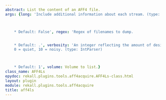 ```yaml
---
abstract: List the content of an AFF4 file.
args: {long: 'Include additional information about each stream. (type: Boolean)



    * Default: False', regex: 'Regex of filenames to dump.


    * Default: .', verbosity: 'An integer reflecting the amount of desired output:
    0 = quiet, 10 = noisy. (type: IntParser)



    * Default: 1', volume: Volume to list.}
class_name: AFF4Ls
epydoc: rekall.plugins.tools.aff4acquire.AFF4Ls-class.html
layout: plugin
module: rekall.plugins.tools.aff4acquire
title: aff4ls
---
```

